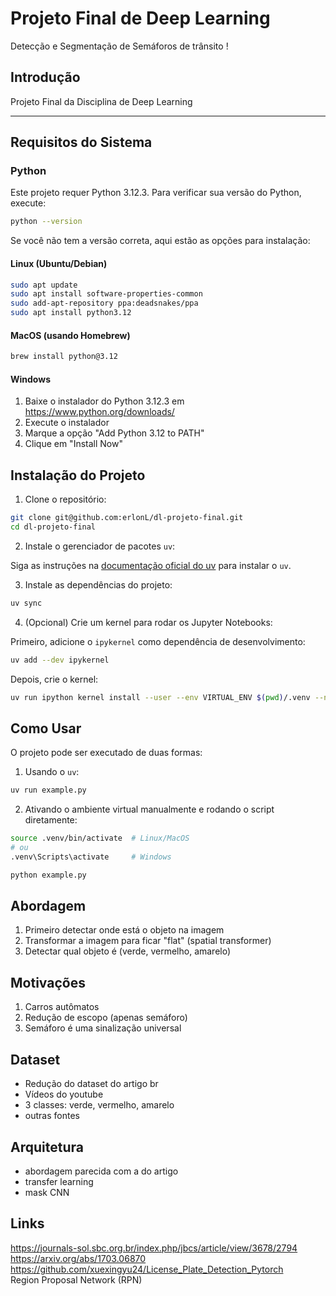 # Projeto Final de Deep Learning

Detecção e Segmentação de Semáforos de trânsito !

## Introdução

Projeto Final da Disciplina de Deep Learning

---

## Requisitos do Sistema

### Python

Este projeto requer Python 3.12.3. Para verificar sua versão do Python, execute:

```bash
python --version
```

Se você não tem a versão correta, aqui estão as opções para instalação:

#### Linux (Ubuntu/Debian)

```bash
sudo apt update
sudo apt install software-properties-common
sudo add-apt-repository ppa:deadsnakes/ppa
sudo apt install python3.12
```

#### MacOS (usando Homebrew)

```bash
brew install python@3.12
```

#### Windows

1. Baixe o instalador do Python 3.12.3 em https://www.python.org/downloads/
2. Execute o instalador
3. Marque a opção "Add Python 3.12 to PATH"
4. Clique em "Install Now"

## Instalação do Projeto

1. Clone o repositório:

```bash
git clone git@github.com:erlonL/dl-projeto-final.git
cd dl-projeto-final
```

2. Instale o gerenciador de pacotes `uv`:

Siga as instruções na [documentação oficial do uv](https://docs.astral.sh/uv/) para instalar o `uv`.

3. Instale as dependências do projeto:

```bash
uv sync
```

4. (Opcional) Crie um kernel para rodar os Jupyter Notebooks:

Primeiro, adicione o `ipykernel` como dependência de desenvolvimento:

```bash
uv add --dev ipykernel
```

Depois, crie o kernel:

```bash
uv run ipython kernel install --user --env VIRTUAL_ENV $(pwd)/.venv --name=dl-projeto-final
```

## Como Usar

O projeto pode ser executado de duas formas:

1. Usando o `uv`:

```bash
uv run example.py
```

2. Ativando o ambiente virtual manualmente e rodando o script diretamente:

```bash
source .venv/bin/activate  # Linux/MacOS
# ou
.venv\Scripts\activate     # Windows

python example.py
```

## Abordagem

1. Primeiro detectar onde está o objeto na imagem
2. Transformar a imagem para ficar "flat" (spatial transformer)
3. Detectar qual objeto é (verde, vermelho, amarelo)

## Motivações

1. Carros autômatos
2. Redução de escopo (apenas semáforo)
3. Semáforo é uma sinalização universal

## Dataset

- Redução do dataset do artigo br
- Vídeos do youtube
- 3 classes: verde, vermelho, amarelo
- outras fontes

## Arquitetura

- abordagem parecida com a do artigo
- transfer learning
- mask CNN

## Links

https://journals-sol.sbc.org.br/index.php/jbcs/article/view/3678/2794  
https://arxiv.org/abs/1703.06870  
https://github.com/xuexingyu24/License_Plate_Detection_Pytorch  
Region Proposal Network (RPN)
